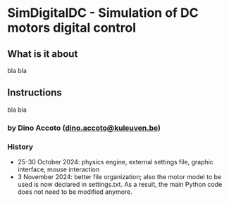 # SimDigitalDC - Simulation of DC motors digital control
## What is it about
bla bla

## Instructions
bla bla

### by Dino Accoto (dino.accoto@kuleuven.be)
### History
- 25-30 October 2024: physics engine, external settings file, graphic interface, mouse interaction 
- 3 November 2024: better file organization; also the motor model to be used is now declared in settings.txt. As a result, the main Python code does not need to be modified anymore.

